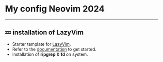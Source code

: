 # My config Neovim 2024

---

## 💤 installation of LazyVim

- Starter template for [LazyVim](https://github.com/LazyVim/LazyVim).
- Refer to the [documentation](https://lazyvim.github.io/installation) to get started.
- Installation of **ripgrep** & **fd** on system.
